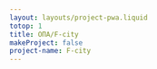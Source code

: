 ```yaml
---
layout: layouts/project-pwa.liquid
totop: 1
title: ОПА/F-city
makeProject: false
project-name: F-city
---
```

